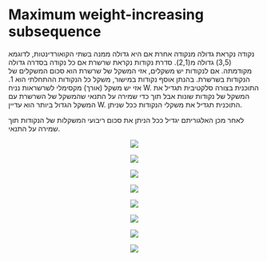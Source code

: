 # Maximum weight-increasing subsequence


נקודה נקראת גדולה מנקודה אחרת אם היא גדולה ממנה בשתי הקואורדינטות, לדוגמא (3,5) גדולה מ(2,1). סדרת נקודות נקראת שרשרת אם כל נקודה בסדרה גדולה מקודמתה. אם לנקודות יש משקלים, אזי המשקל של שרשרת הוא סכום המשקלים של הנקודות בשרשרת. בהנתן אוסף נקודות במישור, משקל כל הנקודות ההתחלתי הוא 1. אזי יש משקל (אורך) מקסימלי לשרשראות נניח W. התוכנית בצורה סלקטיבית תגדיל את המשקל של נקודות שונות אבל תוך כדי שמירה על התנאי שהמשקל של השרשרת עם המשקל הגדול ביותר הוא עדיין W. התוכנית תגדיל את משקלי הנקודות ככל שניתן.

לאחר מכן האלגוריתם יגדיל ככל הניתן את סכום ריבועי המשקלות של הנקודות תוך שמירה על התנאי.

<p align="center">
<img src="https://github.com/user-attachments/assets/930d8721-5bf4-43f3-9058-86b2dd64e76c">
</p>
<p align="center">
<img src="https://github.com/user-attachments/assets/4c9972fd-d488-4607-a417-fd9e5754dc58">
</p>
<p align="center">
<img src="https://github.com/user-attachments/assets/feaf8de3-9d5f-4951-9639-320e44356629">
</p>
<p align="center">
<img src="https://github.com/user-attachments/assets/eb5fdbdf-d052-432e-aff2-e0cae86a0193">
</p>
<p align="center">
<img src="https://github.com/user-attachments/assets/cf4c43f3-9f93-4886-adff-7a8885892922">
</p>
<p align="center">
<img src="https://github.com/user-attachments/assets/a45c1259-442a-4083-b1e5-23f11d774b7e">
</p>
<p align="center">
<img src="https://github.com/user-attachments/assets/a0183e83-53de-4895-ba02-5329e23c9422">
</p>
<p align="center">
<img src="https://github.com/user-attachments/assets/4d162cdf-fdd3-4bd4-b518-65d2ebc23c77">
</p>
